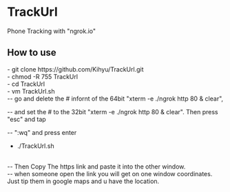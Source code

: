 # TrackUrl
Phone Tracking with "ngrok.io"

## How to use
<p></p>
- git clone https://github.com/Kihyu/TrackUrl.git
<br>
- chmod -R 755 TrackUrl
<br>
- cd TrackUrl
<br>
- vm TrackUrl.sh
<br>
-- go and delete the # infornt of the 64bit "xterm -e ./ngrok http 80 & clear",

-- and set the # to the 32bit "xterm -e ./ngrok http 80 & clear". Then press "esc" and tap

-- ":wq" and press enter
<br>
- ./TrackUrl.sh
<br>
-- Then Copy The https link and paste it into the other window.
<br>
-- when someone open the link you will get on one window coordinates. Just tip them in google maps and u have the location.
